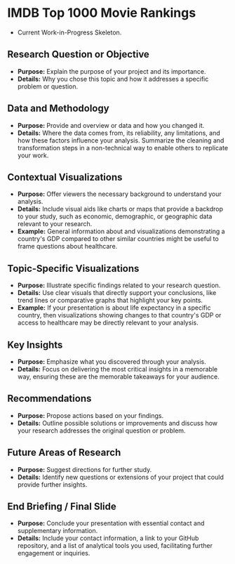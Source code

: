 # IMDB Top 1000 Movie Rankings

* Current Work-in-Progress Skeleton.

## Research Question or Objective
* **Purpose:** Explain the purpose of your project and its importance.
* **Details:** Why you chose this topic and how it addresses a specific problem or question.

## Data and Methodology
* **Purpose:** Provide and overview or data and how you changed it.
* **Details:** Where the data comes from, its reliability, any limitations, and how these factors influence your analysis. Summarize the cleaning and transformation steps in a non-technical way to enable others to replicate your work.

## Contextual Visualizations
* **Purpose:** Offer viewers the necessary background to understand your analysis.
* **Details:** Include visual aids like charts or maps that provide a backdrop to your study, such as economic, demographic, or geographic data relevant to your research.
* **Example:** General information about and visualizations demonstrating a country's GDP compared to other similar countries might be useful to frame questions about healthcare.

## Topic-Specific Visualizations
* **Purpose:** Illustrate specific findings related to your research question.
* **Details:** Use clear visuals that directly support your conclusions, like trend lines or comparative graphs that highlight your key points.
* **Example:** If your presentation is about life expectancy in a specific country, then visualizations showing changes to that country's GDP or access to healthcare may be directly relevant to your analysis.

## Key Insights
* **Purpose:** Emphasize what you discovered through your analysis.
* **Details:** Focus on delivering the most critical insights in a memorable way, ensuring these are the memorable takeaways for your audience.

## Recommendations
* **Purpose:** Propose actions based on your findings.
* **Details:** Outline possible solutions or improvements and discuss how your research addresses the original question or problem.

## Future Areas of Research
* **Purpose:** Suggest directions for further study.
* **Details:** Identify new questions or extensions of your project that could provide further insights.

## End Briefing / Final Slide
* **Purpose:** Conclude your presentation with essential contact and supplementary information.
* **Details:** Include your contact information, a link to your GitHub repository, and a list of analytical tools you used, facilitating further engagement or inquiries.